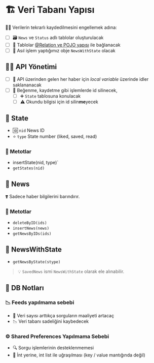 # 🏗️ Veri Tabanı Yapısı

👮‍♂️ Verilerin tekrarlı kaydedilmesini engellemek adına:

- [ ] 🗃️ `News` ve `Status` adlı tablolar oluşturulacak
- [ ] 🔗 Tablolar [@Relation ve POJO yapısı](https://developer.android.com/reference/androidx/room/Relation.html) ile bağlanacak
- [ ] 🐣 Asıl işlem yaptığımız obje `NewsWithState` olacak

## 👨‍💼 API Yönetimi

- [ ] 📂 API üzerinden gelen her haber için *local variable* üzerinde idler saklananacak
- [ ] 🧹 Beğenme, kaydetme gibi işlemlerde id silinecek,
  - [ ] ➕ `State` tablosuna konulacak
  - [ ] ⚠️ Okundu bilgisi için id silin**me**yecek

## 🐥 State

- 🆔 `nid` News ID
- ⭐ `type` State number (liked, saved, read)

### 💠 Metotlar

- insertState(nid, type)`
- `getStates(nid)`

## 📰 News

❣️ Sadece haber bilgilerini barındırır.

### 💠 Metotlar

- `deleteByID(ids)`
- `insertNews(news)`
-  `getNewsByIDs(ids)`

## 🐣 NewsWithState

- `getNewsByState(stype)`

> 💡 `SavedNews` ismi `NewsWithState` olarak ele alınabilir.

## 📝 DB Notları

### 📉 Feeds yapılmama sebebi

- 🎳 Veri sayısı arttıkça sorguların maaliyeti artacaç
- 📉 Veri tabanı sadeliğini kaybedecek

### ⚙️ Shared Preferences Yapılmama Sebebi

- 🔍 Sorgu işlemlerinin desteklenmemesi
- 🚄 İnt yerine, int list ile uğraşılması (key / value mantığında değil)
